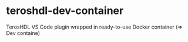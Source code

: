 # teroshdl-dev-container
TerosHDL VS Code plugin wrapped in ready-to-use Docker container (=> Dev containe)
